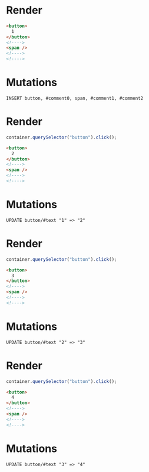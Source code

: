 # Render
```html
<button>
  1
</button>
<!---->
<span />
<!---->
<!---->
```

# Mutations
```
INSERT button, #comment0, span, #comment1, #comment2
```

# Render
```js
container.querySelector("button").click();
```
```html
<button>
  2
</button>
<!---->
<span />
<!---->
<!---->
```

# Mutations
```
UPDATE button/#text "1" => "2"
```

# Render
```js
container.querySelector("button").click();
```
```html
<button>
  3
</button>
<!---->
<span />
<!---->
<!---->
```

# Mutations
```
UPDATE button/#text "2" => "3"
```

# Render
```js
container.querySelector("button").click();
```
```html
<button>
  4
</button>
<!---->
<span />
<!---->
<!---->
```

# Mutations
```
UPDATE button/#text "3" => "4"
```